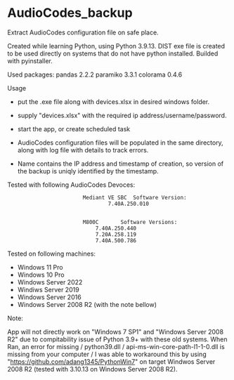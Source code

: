 # AudioCodes_backup
Extract AudioCodes configuration file on safe place.

Created while learning Python, using Python 3.9.13.
DIST exe file is created to be used directly on systems that do not have python installed. Builded with pyinstaller.

Used packages:
pandas 2.2.2
paramiko 3.3.1
colorama 0.4.6

Usage
- put the .exe file along with devices.xlsx in desired windows folder.
- supply "devices.xlsx" with the required ip address/username/password.
- start the app, or create scheduled task

- AudioCodes configuration files will be populated in the same directory, along with log file with details to track errors.
- Name contains the IP address and timestamp of creation, so version of the backup is uniqly identified by the timestamp.



Tested with following AudioCodes Devoces:

                            Mediant VE SBC	Software Version: 	
							        7.40A.250.010


                            M800C		Software Versions:	
								7.40A.250.440
								7.20A.258.119
								7.40A.500.786


Tested on following machines:
  - Windows 11 Pro
  - Windows 10 Pro
  - Windows Server 2022
  - Windiws Server 2019
  - Windows Server 2016
  - Windows Server 2008 R2 (with the note bellow)


Note:

App will not directly work on "Windows 7 SP1" and "Windows Server 2008 R2" due to compitability issue of Python 3.9+ with these old systems.
When Ran, an error for missing  / python39.dll / api-ms-win-core-path-l1-1-0.dll is missing from your computer /
I was able to workaround this by using "https://github.com/adang1345/PythonWin7" on target Windwos Server 2008 R2 (tested with 3.10.13 on Windows Server 2008 R2).
